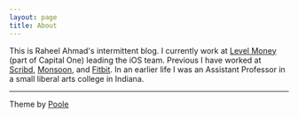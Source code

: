 ```yaml
---
layout: page
title: About
---
```


This is Raheel Ahmad's intermittent blog. I currently work at [Level Money](https://levelmoney.com) (part of Capital One) leading the iOS team. Previous I have worked at [Scribd](http://www.scribd.com), [Monsoon](http://www.monsoonco.com), and [Fitbit](http://www.fitbit.com). In an earlier life I was an Assistant Professor in a small liberal arts college in Indiana.

---

Theme by [Poole](http://getpoole.com)
